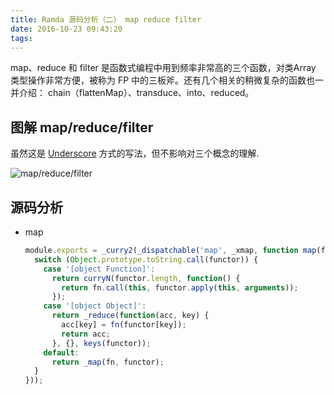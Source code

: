```yaml
---
title: Ramda 源码分析（二） map reduce filter
date: 2016-10-23 09:43:20
tags:
---
```


map、reduce 和 filter 是函数式编程中用到频率非常高的三个函数，对类Array 类型操作非常方便，被称为 FP 中的三板斧。还有几个相关的稍微复杂的函数也一并介绍： chain（flattenMap）、transduce、into、reduced。

## 图解 map/reduce/filter 

虽然这是 [Underscore](http://underscorejs.org/) 方式的写法，但不影响对三个概念的理解.

![map/reduce/filter](./mapFilterReduce.jpg)

## 源码分析

- map

  
  ```js
  module.exports = _curry2(_dispatchable('map', _xmap, function map(fn, functor) {
    switch (Object.prototype.toString.call(functor)) {
      case '[object Function]':
        return curryN(functor.length, function() {
          return fn.call(this, functor.apply(this, arguments));
        });
      case '[object Object]':
        return _reduce(function(acc, key) {
          acc[key] = fn(functor[key]);
          return acc;
        }, {}, keys(functor));
      default:
        return _map(fn, functor);
    }
  }));
  ```
